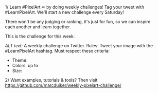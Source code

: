 1/ Learn #PixelArt ✏ by doing weekly challenges! Tag your tweet with #LearnPixelArt. We'll start a new challenge every Saturday!

There won't be any judging or ranking, it's just for fun, so we can inspire each another and learn together.

This is the challenge for this week:
<IMAGE>

*ALT text:* 
A weekly challenge on Twitter. Rules: Tweet your image with the #LearnPixelArt hashtag. Must respect these criteria: 
- Theme: <THEME>
- Colors: up to <Colors>
- Size: <Size>


2/ Want examples, tutorials & tools? Then visit https://github.com/marcduiker/weekly-pixelart-challenge/
